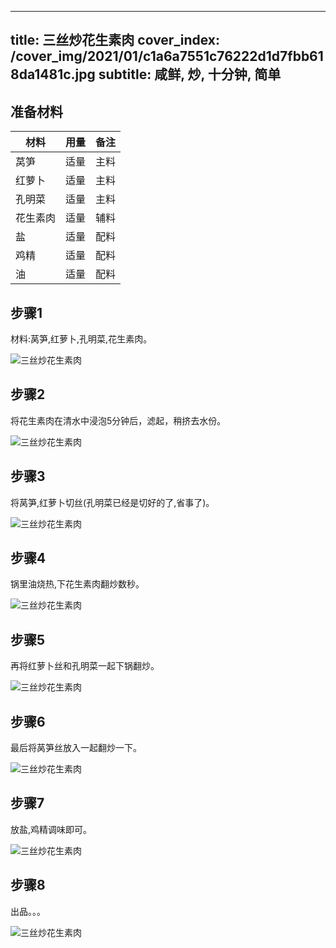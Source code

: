 
---
title: 三丝炒花生素肉
cover_index: /cover_img/2021/01/c1a6a7551c76222d1d7fbb618da1481c.jpg
subtitle: 咸鲜, 炒, 十分钟, 简单
---

## 准备材料

| 材料     | 用量 | 备注|
| ------- | ----- | --- |
| 莴笋 | 适量| 主料 |
| 红萝卜 | 适量| 主料 |
| 孔明菜 | 适量| 主料 |
| 花生素肉 | 适量| 辅料 |
| 盐 | 适量| 配料 |
| 鸡精 | 适量| 配料 |
| 油 | 适量| 配料 |

## 步骤1

材料:莴笋,红萝卜,孔明菜,花生素肉。

![三丝炒花生素肉](https://i8.meishichina.com/attachment/recipe/201010/201010142133138.jpg?x-oss-process=style/p320) 

## 步骤2

将花生素肉在清水中浸泡5分钟后，滤起，稍挤去水份。

![三丝炒花生素肉](https://i8.meishichina.com/attachment/recipe/201010/201010142133567.jpg?x-oss-process=style/p320) 

## 步骤3

将莴笋,红萝卜切丝(孔明菜已经是切好的了,省事了)。

![三丝炒花生素肉](https://i8.meishichina.com/attachment/recipe/201010/201010142134225.jpg?x-oss-process=style/p320) 

## 步骤4

锅里油烧热,下花生素肉翻炒数秒。

![三丝炒花生素肉](https://i8.meishichina.com/attachment/recipe/201010/201010142135026.jpg?x-oss-process=style/p320) 

## 步骤5

再将红萝卜丝和孔明菜一起下锅翻炒。

![三丝炒花生素肉](https://i8.meishichina.com/attachment/recipe/201010/201010142135579.jpg?x-oss-process=style/p320) 

## 步骤6

最后将莴笋丝放入一起翻炒一下。

![三丝炒花生素肉](https://i8.meishichina.com/attachment/recipe/201010/201010142136361.jpg?x-oss-process=style/p320) 

## 步骤7

放盐,鸡精调味即可。

![三丝炒花生素肉](https://i8.meishichina.com/attachment/recipe/201010/201010142136568.jpg?x-oss-process=style/p320) 

## 步骤8

出品。。。

![三丝炒花生素肉](https://i8.meishichina.com/attachment/recipe/201010/201010142137325.jpg?x-oss-process=style/p320) 

